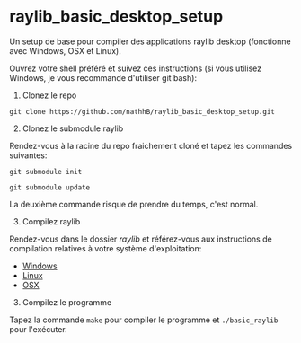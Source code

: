 # raylib_basic_desktop_setup
Un setup de base pour compiler des applications raylib desktop (fonctionne avec Windows, OSX et Linux).

Ouvrez votre shell préféré et suivez ces instructions (si vous utilisez Windows, je vous recommande d'utiliser git bash):

1. Clonez le repo

`git clone https://github.com/nathhB/raylib_basic_desktop_setup.git`

2. Clonez le submodule raylib

Rendez-vous à la racine du repo fraichement cloné et tapez les commandes suivantes:

`git submodule init`

`git submodule update`

La deuxième commande risque de prendre du temps, c'est normal.

3. Compilez raylib

Rendez-vous dans le dossier *raylib* et référez-vous aux instructions de compilation relatives à votre système d'exploitation:
- [Windows](https://github.com/raysan5/raylib/wiki/Working-on-Windows)
- [Linux](https://github.com/raysan5/raylib/wiki/Working-on-GNU-Linux)
- [OSX](https://github.com/raysan5/raylib/wiki/Working-on-macOS)

3. Compilez le programme

Tapez la commande `make` pour compiler le programme et `./basic_raylib` pour l'exécuter.
